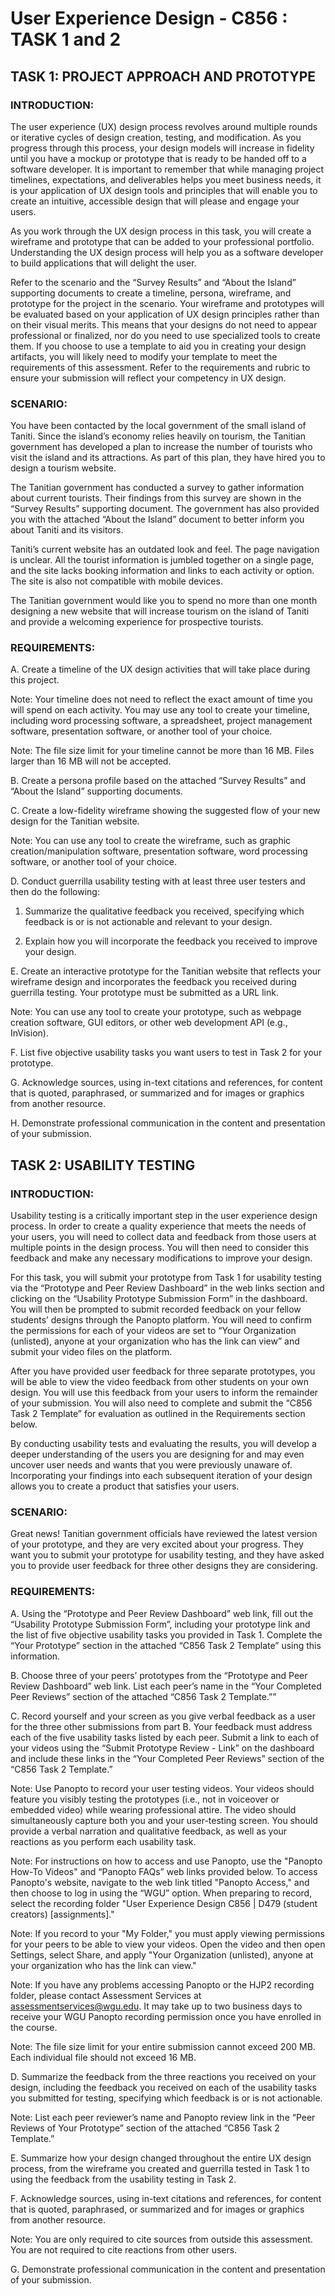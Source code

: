 # User Experience Design - C856 : TASK 1 and 2


## TASK 1: PROJECT APPROACH AND PROTOTYPE

### INTRODUCTION:

The user experience (UX) design process revolves around multiple rounds or iterative cycles of design creation, testing, and modification. As you progress through this process, your design models will increase in fidelity until you have a mockup or prototype that is ready to be handed off to a software developer. It is important to remember that while managing project timelines, expectations, and deliverables helps you meet business needs, it is your application of UX design tools and principles that will enable you to create an intuitive, accessible design that will please and engage your users.

As you work through the UX design process in this task, you will create a wireframe and prototype that can be added to your professional portfolio. Understanding the UX design process will help you as a software developer to build applications that will delight the user.

Refer to the scenario and the “Survey Results” and “About the Island” supporting documents to create a timeline, persona, wireframe, and prototype for the project in the scenario. Your wireframe and prototypes will be evaluated based on your application of UX design principles rather than on their visual merits. This means that your designs do not need to appear professional or finalized, nor do you need to use specialized tools to create them. If you choose to use a template to aid you in creating your design artifacts, you will likely need to modify your template to meet the requirements of this assessment. Refer to the requirements and rubric to ensure your submission will reflect your competency in UX design.


### SCENARIO:

You have been contacted by the local government of the small island of Taniti. Since the island’s economy relies heavily on tourism, the Tanitian government has developed a plan to increase the number of tourists who visit the island and its attractions. As part of this plan, they have hired you to design a tourism website.

The Tanitian government has conducted a survey to gather information about current tourists. Their findings from this survey are shown in the “Survey Results” supporting document. The government has also provided you with the attached “About the Island” document to better inform you about Taniti and its visitors.

Taniti’s current website has an outdated look and feel. The page navigation is unclear. All the tourist information is jumbled together on a single page, and the site lacks booking information and links to each activity or option. The site is also not compatible with mobile devices.

The Tanitian government would like you to spend no more than one month designing a new website that will increase tourism on the island of Taniti and provide a welcoming experience for prospective tourists.


### REQUIREMENTS:

A.  Create a timeline of the UX design activities that will take place during this project.
 

Note: Your timeline does not need to reflect the exact amount of time you will spend on each activity. You may use any tool to create your timeline, including word processing software, a spreadsheet, project management software, presentation software, or another tool of your choice.
 

Note: The file size limit for your timeline cannot be more than 16 MB. Files larger than 16 MB will not be accepted.
 

B.  Create a persona profile based on the attached “Survey Results” and “About the Island” supporting documents.
 

C.  Create a low-fidelity wireframe showing the suggested flow of your new design for the Tanitian website.
 

Note: You can use any tool to create the wireframe, such as graphic creation/manipulation software, presentation software, word processing software, or another tool of your choice.
 

D.  Conduct guerrilla usability testing with at least three user testers and then do the following:

1.  Summarize the qualitative feedback you received, specifying which feedback is or is not actionable and relevant to your design.

2.  Explain how you will incorporate the feedback you received to improve your design.
 

E.  Create an interactive prototype for the Tanitian website that reflects your wireframe design and incorporates the feedback you received during guerrilla testing. Your prototype must be submitted as a URL link.
 

Note: You can use any tool to create your prototype, such as webpage creation software, GUI editors, or other web development API (e.g., InVision).
 

F.  List five objective usability tasks you want users to test in Task 2 for your prototype.
 

G.  Acknowledge sources, using in-text citations and references, for content that is quoted, paraphrased, or summarized and for images or graphics from another resource.
 

H.  Demonstrate professional communication in the content and presentation of your submission.



## TASK 2: USABILITY TESTING

### INTRODUCTION:

Usability testing is a critically important step in the user experience design process. In order to create a quality experience that meets the needs of your users, you will need to collect data and feedback from those users at multiple points in the design process. You will then need to consider this feedback and make any necessary modifications to improve your design.



For this task, you will submit your prototype from Task 1 for usability testing via the “Prototype and Peer Review Dashboard” in the web links section and clicking on the “Usability Prototype Submission Form” in the dashboard. You will then be prompted to submit recorded feedback on your fellow students’ designs through the Panopto platform. You will need to confirm the permissions for each of your videos are set to “Your Organization (unlisted), anyone at your organization who has the link can view” and submit your video files on the platform.



After you have provided user feedback for three separate prototypes, you will be able to view the video feedback from other students on your own design. You will use this feedback from your users to inform the remainder of your submission. You will also need to complete and submit the “C856 Task 2 Template” for evaluation as outlined in the Requirements section below.



By conducting usability tests and evaluating the results, you will develop a deeper understanding of the users you are designing for and may even uncover user needs and wants that you were previously unaware of. Incorporating your findings into each subsequent iteration of your design allows you to create a product that satisfies your users.



### SCENARIO:

Great news! Tanitian government officials have reviewed the latest version of your prototype, and they are very excited about your progress. They want you to submit your prototype for usability testing, and they have asked you to provide user feedback for three other designs they are considering.


### REQUIREMENTS:

A.  Using the “Prototype and Peer Review Dashboard” web link, fill out the “Usability Prototype Submission Form”, including your prototype link and the list of five objective usability tasks you provided in Task 1. Complete the “Your Prototype” section in the attached “C856 Task 2 Template” using this information.
 

B.  Choose three of your peers’ prototypes from the “Prototype and Peer Review Dashboard” web link. List each peer’s name in the “Your Completed Peer Reviews” section of the attached “C856 Task 2 Template.””
 

C.  Record yourself and your screen as you give verbal feedback as a user for the three other submissions from part B. Your feedback must address each of the five usability tasks listed by each peer. Submit a link to each of your videos using the “Submit Prototype Review - Link” on the dashboard and include these links in the “Your Completed Peer Reviews” section of the “C856 Task 2 Template.”



Note: Use Panopto to record your user testing videos. Your videos should feature you visibly testing the prototypes (i.e., not in voiceover or embedded video) while wearing professional attire. The video should simultaneously capture both you and your user-testing screen. You should provide a verbal narration and qualitative feedback, as well as your reactions as you perform each usability task.
 

Note: For instructions on how to access and use Panopto, use the "Panopto How-To Videos" and “Panopto FAQs” web links provided below. To access Panopto's website, navigate to the web link titled "Panopto Access," and then choose to log in using the “WGU” option. When preparing to record, select the recording folder "User Experience Design C856 | D479 (student creators) [assignments]." 
 

Note: If you record to your "My Folder," you must apply viewing permissions for your peers to be able to view your videos. Open the video and then open Settings, select Share, and apply "Your Organization (unlisted), anyone at your organization who has the link can view."
 

Note: If you have any problems accessing Panopto or the HJP2 recording folder, please contact Assessment Services at assessmentservices@wgu.edu. It may take up to two business days to receive your WGU Panopto recording permission once you have enrolled in the course.
 

Note: The file size limit for your entire submission cannot exceed 200 MB. Each individual file should not exceed 16 MB.
 

D.  Summarize the feedback from the three reactions you received on your design, including the feedback you received on each of the usability tasks you submitted for testing, specifying which feedback is or is not actionable.
 

Note: List each peer reviewer’s name and Panopto review link in the “Peer Reviews of Your Prototype” section of the attached “C856 Task 2 Template.”
 

E.  Summarize how your design changed throughout the entire UX design process, from the wireframe you created and guerrilla tested in Task 1 to using the feedback from the usability testing in Task 2.
 

F.  Acknowledge sources, using in-text citations and references, for content that is quoted, paraphrased, or summarized and for images or graphics from another resource.
 

Note: You are only required to cite sources from outside this assessment. You are not required to cite reactions from other users. 
 

G.  Demonstrate professional communication in the content and presentation of your submission.
